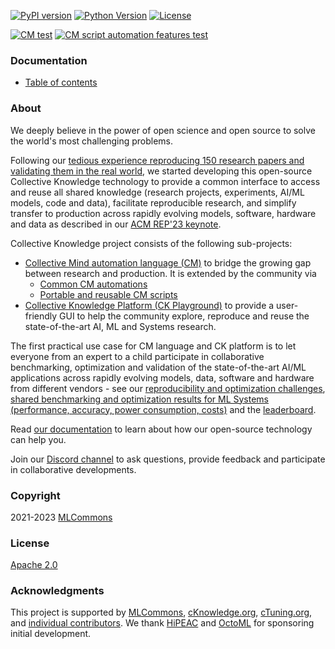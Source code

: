 [![PyPI version](https://badge.fury.io/py/cmind.svg)](https://pepy.tech/project/cmind)
[![Python Version](https://img.shields.io/badge/python-3+-blue.svg)](https://github.com/mlcommons/ck/tree/master/cm/cmind)
[![License](https://img.shields.io/badge/License-Apache%202.0-green)](LICENSE.md)

[![CM test](https://github.com/mlcommons/ck/actions/workflows/test-cm.yml/badge.svg)](https://github.com/mlcommons/ck/actions/workflows/test-cm.yml)
[![CM script automation features test](https://github.com/mlcommons/ck/actions/workflows/test-cm-script-features.yml/badge.svg)](https://github.com/mlcommons/ck/actions/workflows/test-cm-script-features.yml)

### Documentation

* [Table of contents](docs/README.md)

### About

We deeply believe in the power of open science and open source to solve the world's most challenging problems.

Following our [tedious experience reproducing 150 research papers and validating them in the real world](https://learning.acm.org/techtalks/reproducibility),
we started developing this open-source Collective Knowledge technology to provide a common interface to access and reuse
all shared knowledge (research projects, experiments, AI/ML models, code and data), facilitate reproducible research, 
and simplify transfer to production across rapidly evolving models, software, hardware and data 
as described in our [ACM REP'23 keynote](https://doi.org/10.5281/zenodo.8105339).

Collective Knowledge project consists of the following sub-projects:
* [Collective Mind automation language (CM)](cm) to bridge the growing gap between research and production. It is extended by the community via
  * [Common CM automations](https://github.com/mlcommons/ck/tree/master/cm-mlops/automation) 
  * [Portable and reusable CM scripts](https://github.com/mlcommons/ck/tree/master/cm-mlops/script)
* [Collective Knowledge Platform (CK Playground)](https://access.cKnowledge.org) to provide a user-friendly GUI 
  to help the community explore, reproduce and reuse the state-of-the-art AI, ML and Systems research.

The first practical use case for CM language and CK platform is to let everyone from an expert to a child participate in collaborative benchmarking,
optimization and validation of the state-of-the-art AI/ML applications across rapidly evolving models, data, software and hardware 
from different vendors - see our [reproducibility and optimization challenges](https://access.cknowledge.org/playground/?action=challenges), 
[shared benchmarking and optimization results for ML Systems (performance, accuracy, power consumption, costs)](https://access.cknowledge.org/playground/?action=experiments) 
and the [leaderboard](https://access.cknowledge.org/playground/?action=contributors).

Read [our documentation](docs/README.md) to learn about how our open-source technology can help you.

Join our [Discord channel](https://discord.gg/JjWNWXKxwT) to ask questions, provide feedback and participate in collaborative developments.

### Copyright

2021-2023 [MLCommons](https://mlcommons.org)

### License

[Apache 2.0](LICENSE.md)

### Acknowledgments

This project is supported by [MLCommons](https://mlcommons.org), 
[cKnowledge.org](https://cKnowledge.org),
[cTuning.org](https://cTuning.org),
and [individual contributors](https://github.com/mlcommons/ck/blob/master/CONTRIBUTING.md).
We thank [HiPEAC](https://hipeac.net) and [OctoML](https://octoml.ai) for sponsoring initial development.
